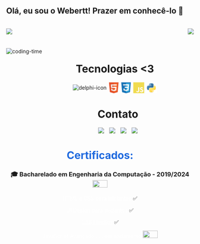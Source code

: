 ## Olá, eu sou o Webertt! Prazer em conhecê-lo 👋

<br>
<div>
  
  <img height="160em" src="https://github-readme-stats.vercel.app/api?username=Webertt-Coutinho&show_icons=true&theme=github_dark_dimmed&include_all_commits=true&count_private=true"/>
  <img align="right" height="160em" src="https://github-readme-stats.vercel.app/api/top-langs/?username=Webertt-Coutinho&layout=compact&langs_count=16&theme=github_dark_dimmed"/>
</div><br>

<div  align="center"> 
  <div style="display: inline_block"><br>
    <img align="left" height="250" alt="coding-time" src="https://cdn.dribbble.com/users/461802/screenshots/4753031/media/5c394506444d16d39a64d87b07dcbf21.gif">
    <h1 align="center">Tecnologias <3</h1>
    <img align="center" height="30" width="30" alt="delphi-icon"  src="https://img.icons8.com/officel/40/delphi-ide.png">
    <img align="center" height="30" width="30" alt="html-icon"  src="https://raw.githubusercontent.com/devicons/devicon/master/icons/html5/html5-original.svg">
    <img align="center" height="30" width="30" alt="css-icon"  src="https://raw.githubusercontent.com/devicons/devicon/master/icons/css3/css3-original.svg">
    <img align="center" height="30" width="30" alt="js-icon"  src="https://raw.githubusercontent.com/devicons/devicon/master/icons/javascript/javascript-plain.svg">
    <img align="center" height="30" width="30" alt="python-icon"  src="https://raw.githubusercontent.com/devicons/devicon/master/icons/python/python-original.svg">
  </div>
    
  <h1 align="center">Contato</h1>
  <a href="#" target="_blank" style="margin-right: 10px;"><img src="https://img.shields.io/badge/-Instagram-%23E4405F?style=for-the-badge&logo=instagram&logoColor=white" target="_blank"></a>
  <a href="#" target="_blank" style="margin-right: 10px;"><img src="https://img.shields.io/badge/Discord-7289DA?style=for-the-badge&logo=discord&logoColor=white" target="_blank"></a> 
  <a href = "mailto:webertt.coutinho@gmail.com" style="margin-right: 10px;"><img src="https://img.shields.io/badge/-Gmail-%23333?style=for-the-badge&logo=gmail&logoColor=white" target="_blank"></a>
  <a href="https://www.linkedin.com/in/webertt" target="_blank"><img src="https://img.shields.io/badge/-LinkedIn-%230077B5?style=for-the-badge&logo=linkedin&logoColor=white" target="_blank"></a> 
</div>

<div align="center">
  <h1 style="color: #1E69DE">Certificados:</h1>
  <h3 style="color: 7ab6ff">🎓 Bacharelado em Engenharia da Computação - 2019/2024 <img height="20" width="40" src="tube-spinner.svg" style="margin-bottom: -5px"></h3>
  <p><a style="color: #FFFFFF" href="https://www.origamid.com/certificate/8c8526b4">HTML e CSS para Iniciantes</a> ✅</p>
  <p><a style="color: #FFFFFF" href="https://www.origamid.com/certificate/ab72221f">UI Design para Iniciantes</a> ✅</p>
  <p><a style="color: #FFFFFF" href="https://www.origamid.com/certificate/ec2156e1">CSS FlexBox</a> ✅</p>
  <p><a style="color: #FFFFFF">JavaScript Avançado . . . em andamento</a> <img height="20" width="40" src="tube-spinner.svg" style="margin-bottom: -5px"></img></p> 
</div><br>
